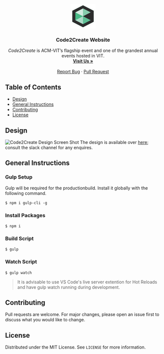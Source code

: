 <p align="center">
    <a href="https://github.com/ACM-VIT/c2c-website-2020">
        <img src="src/vectors/c-only-logo.svg" alt="Logo" width="80" height="80">
    </a>
    <h3 align="center">Code2Create Website</h3>
    <p align="center">
        <em>Code2Create</em> is ACM-VIT’s flagship event and one of the grandest annual events hosted in VIT.
        <br />
        <a href="https://c2c.acmvit.in/"><strong>Visit Us »</strong></a>
        <br />
        <br />
        <a href="https://github.com/ACM-VIT/c2c-website-2020/issues">Report Bug</a>
        ·
        <a href="https://github.com/ACM-VIT/c2c-website-2020/pulls">Pull Request</a>
    </p>
</p>

## Table of Contents

-   [Design](#design)
-   [General Instructions](#general-instructions)
-   [Contributing](#contributing)
-   [License](#license)

## Design

![Code2Create Design Screen Shot](https://i.imgur.com/xH4TNTs.jpg?)
The design is available over [here](https://xd.adobe.com/view/e4b2599c-2633-4ee2-7675-c7fd5b668eb5-9283/ "c2c design"); consult the slack channel for any enquires.

## General Instructions

### Gulp Setup
Gulp will be required for the productionbuild. Install it globally with the
following command.

```
$ npm i gulp-cli -g
```

### Install Packages
```
$ npm i
```

### Build Script
```
$ gulp
```

### Watch Script
```
$ gulp watch
```

> It is advisable to use VS Code's live server extention for Hot Reloads and have gulp watch running during development.

## Contributing

Pull requests are welcome. For major changes, please open an issue first to discuss what you would like to change.

## License
 
Distributed under the MIT License. See `LICENSE` for more information.
